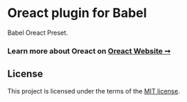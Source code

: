 # Oreact plugin for Babel

Babel Oreact Preset.   

### Learn more about Oreact on [Oreact Website ➞](https://oreactjs.com)

## License

This project is licensed under the terms of the
[MIT license](/LICENSE).
 
